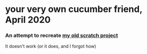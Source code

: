 # your very own cucumber friend, April 2020 

### An attempt to recreate [my old scratch project](https://scratch.mit.edu/projects/152695525/)

It doesn't work (or it does, and I forgot how)

